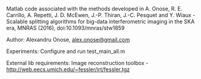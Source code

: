 Matlab code associated with the methods developed in 
A. Onose, R. E. Carrillo, A. Repetti, J. D. McEwen, J.-P. Thiran,
J.-C. Pesquet and Y. Wiaux - Scalable splitting algorithms for big-data
interferometric imaging in the SKA era, MNRAS (2016), doi:10.1093/mnras/stw1859

Author: Alexandru Onose, alex.onose@gmail.com

Experiments:
Configure and run test_main_all.m

External lib requirements:
Image reconstruction toolbox - http://web.eecs.umich.edu/~fessler/irt/fessler.tgz





